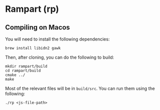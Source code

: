 # Rampart (rp) #

## Compiling on Macos ##

You will need to install the following dependencies:

```
brew install libidn2 gawk
```

Then, after cloning, you can do the following to build:

```
mkdir rampart/build
cd rampart/build
cmake ../
make
```

Most of the relevant files will be in `build/src`. You can run them using the following: 

```
./rp <js-file-path>
```
